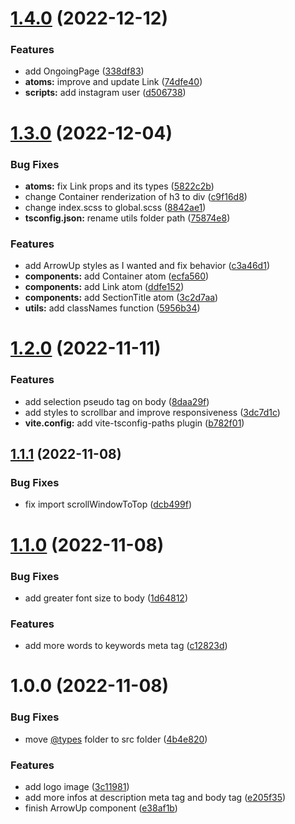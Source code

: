 # [1.4.0](https://github.com/allbertuu/portfolio-web/compare/v1.3.0...v1.4.0) (2022-12-12)

### Features

-   add OngoingPage ([338df83](https://github.com/allbertuu/portfolio-web/commit/338df83426c9ccbf12b954846acd1bb3a5cadeb7))
-   **atoms:** improve and update Link ([74dfe40](https://github.com/allbertuu/portfolio-web/commit/74dfe404e881a2e17bafbcffef176f8d14e0f473))
-   **scripts:** add instagram user ([d506738](https://github.com/allbertuu/portfolio-web/commit/d506738fdfb9a951e39e876e809d9cd607acece6))

# [1.3.0](https://github.com/allbertuu/portfolio-web/compare/v1.2.0...v1.3.0) (2022-12-04)

### Bug Fixes

-   **atoms:** fix Link props and its types ([5822c2b](https://github.com/allbertuu/portfolio-web/commit/5822c2b83e0703b8c0c8574e77826564593341e7))
-   change Container renderization of h3 to div ([c9f16d8](https://github.com/allbertuu/portfolio-web/commit/c9f16d8355f098023bdc284b64b84c5ac11f95f4))
-   change index.scss to global.scss ([8842ae1](https://github.com/allbertuu/portfolio-web/commit/8842ae19c8cbefacbe5f06ea25409d07b0c1610c))
-   **tsconfig.json:** rename utils folder path ([75874e8](https://github.com/allbertuu/portfolio-web/commit/75874e84782a9b7706241f368e70c3577fca77ff))

### Features

-   add ArrowUp styles as I wanted and fix behavior ([c3a46d1](https://github.com/allbertuu/portfolio-web/commit/c3a46d114c3c8147e240c0c46f36314f57d10dac))
-   **components:** add Container atom ([ecfa560](https://github.com/allbertuu/portfolio-web/commit/ecfa560d8d5d0483578ca0ffedc4f2f6de51d876))
-   **components:** add Link atom ([ddfe152](https://github.com/allbertuu/portfolio-web/commit/ddfe152090b60aa8c2a756344d150504c32829ad))
-   **components:** add SectionTitle atom ([3c2d7aa](https://github.com/allbertuu/portfolio-web/commit/3c2d7aa41dc05cf5c89fc7e2dfa69738858f8dac))
-   **utils:** add classNames function ([5956b34](https://github.com/allbertuu/portfolio-web/commit/5956b3490fdb769e0444027b4bc9ec41e0c2761e))

# [1.2.0](https://github.com/allbertuu/portfolio-web/compare/v1.1.1...v1.2.0) (2022-11-11)

### Features

-   add selection pseudo tag on body ([8daa29f](https://github.com/allbertuu/portfolio-web/commit/8daa29faafed16b84c9227365c6ebea2afe093b9))
-   add styles to scrollbar and improve responsiveness ([3dc7d1c](https://github.com/allbertuu/portfolio-web/commit/3dc7d1cfbe78b344cc0bdaee02aacb134034100d))
-   **vite.config:** add vite-tsconfig-paths plugin ([b782f01](https://github.com/allbertuu/portfolio-web/commit/b782f0157a78673101f7c550fc1ec48972c76834))

## [1.1.1](https://github.com/allbertuu/portfolio-web/compare/v1.1.0...v1.1.1) (2022-11-08)

### Bug Fixes

-   fix import scrollWindowToTop ([dcb499f](https://github.com/allbertuu/portfolio-web/commit/dcb499fc2f9d5dee0d1ef513f9e34afaf7804589))

# [1.1.0](https://github.com/allbertuu/portfolio-web/compare/v1.0.0...v1.1.0) (2022-11-08)

### Bug Fixes

-   add greater font size to body ([1d64812](https://github.com/allbertuu/portfolio-web/commit/1d648127f008119baf24e724bf4cc3668878e35e))

### Features

-   add more words to keywords meta tag ([c12823d](https://github.com/allbertuu/portfolio-web/commit/c12823d7d32389ffcb6c14e49a32dcca6ff75e29))

# 1.0.0 (2022-11-08)

### Bug Fixes

-   move [@types](https://github.com/types) folder to src folder ([4b4e820](https://github.com/allbertuu/portfolio-web/commit/4b4e8205435430919be4250f23e3795bbe8d4f21))

### Features

-   add logo image ([3c11981](https://github.com/allbertuu/portfolio-web/commit/3c1198156d61066c48b9f34b3f8767c624f45ea4))
-   add more infos at description meta tag and body tag ([e205f35](https://github.com/allbertuu/portfolio-web/commit/e205f35082a4b18d9a1c09fe9b002be64a0c3657))
-   finish ArrowUp component ([e38af1b](https://github.com/allbertuu/portfolio-web/commit/e38af1bdfe8f27b288386bc2e6e5c7353fa405d1))
